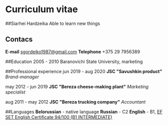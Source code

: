 # Curriculum vitae 

##Siarhei Hardzeika
Able to learn new things


## Contacs
**E-mail**
sgordeiko1987@gmail.com
**Telephone**
+375 29 7956389


##Education
2005 - 2010 Baranovichi State University, marketing


##Professional experience
jun 2019 - aug 2020  **JSC "Savushkin product"**
			*Brand-manager*

may 2012 - jun 2019  **JSC "Bereza cheese-making plant"**
			*Marketing specialist*

aug 2011 - may 2012  **JSC "Bereza trucking company"**
			*Accountant*


##Languages
**Belorussian** - native language
**Russian** - C2
**English** - B1, [EF SET English Certificate 94/100 (B1 INTERMEDIATE)](https://www.efset.org/cert/Yv2HpJ)
